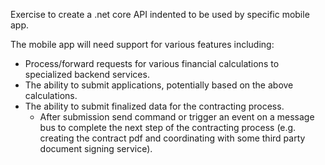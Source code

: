 Exercise to create a .net core API indented to be used by specific mobile app. 
 
The mobile app will need support for various features including:
* Process/forward requests for various financial calculations to specialized backend services.
* The ability to submit applications, potentially based on the above calculations.
* The ability to submit finalized data for the contracting process.
    * After submission send command or trigger an event on a message bus to complete the next step of the contracting process (e.g. creating the contract pdf and coordinating with some third party document signing service).
